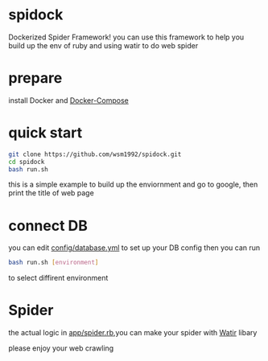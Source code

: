 # spidock
Dockerized Spider Framework!
you can use this framework to help you build up the env of ruby and using watir to do web spider

# prepare
install Docker and [Docker-Compose](https://docs.docker.com/compose/install/)

# quick start
```bash
git clone https://github.com/wsm1992/spidock.git
cd spidock
bash run.sh
```
this is a simple example to build up the enviornment and go to google, then print the title of web page

# connect DB
you can edit [config/database.yml](https://github.com/wsm1992/spidock/blob/master/config/database.yml) to set up your DB config
then you can run 
```bash
bash run.sh [environment]
```
to select diffirent environment

# Spider
the actual logic in [app/spider.rb](https://github.com/wsm1992/spidock/blob/master/app/spider.rb),you can make your spider with [Watir](https://github.com/watir/watir) libary


please enjoy your web crawling
